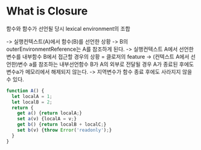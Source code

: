 # What is Closure
함수와 함수가 선언될 당시 lexical environment의 조합

-> 실행컨텍스트(A)에서 함수(B)를 선언한 상황
-> B의 outerEnvironmentReference는 A를 참조하게 된다.
-> 실행컨텍스트 A에서 선언한 변수를  내부함수 B에서 접근할 경우의 상황 = 클로저의 feature
-> (컨텍스트 A에서 선언한)변수 a를 참조하는 내부선언함수 B가 A의 외부로 전달될 경우 A가 종료된 후에도 변수a가 메모리에서 해제되지 않는다.
-> 지역변수가 함수 종료 후에도 사라지지 않을 수 있다.


```js
function A() {
  let localA = 1;
  let localB = 2;
  return {
    get a() {return localA;}
    set a(v) {localA = v;}
    get b() {return localB + localC;}
    set b(v) {throw Error('readonly');}
  }
}
```

